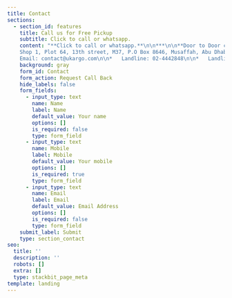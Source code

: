 ```yaml
---
title: Contact
sections:
  - section_id: features
    title: Call us for Free Pickup
    subtitle: Click to call or whatsapp.
    content: "**Click to call or whatsapp.**\n\n***\n\n**Door to Door cargo service all over Pakistan**\n\n
    Shop 1, Plot 64, 13th street, M37, P.O Box 8646, Musaffah, Abu Dhabi, UAE\r\n
    Email: contact@ukargo.com\n\n*   Landline: 02-4442848\n\n*   Landline: 02-5548822\n\n<!---->\n\n*   Mobile: 055-4948975 | Language: English, Urdu\n\n*   Mobile: 058-5847087 | Language: Urdu, Punjabi\n\n*   Mobile: 050-1190122   | Language: Pushtu, Urdu\n"
    background: gray
    form_id: Contact
    form_action: Request Call Back
    hide_labels: false
    form_fields:
      - input_type: text
        name: Name
        label: Name
        default_value: Your name
        options: []
        is_required: false
        type: form_field
      - input_type: text
        name: Mobile
        label: Mobile
        default_value: Your mobile
        options: []
        is_required: true
        type: form_field
      - input_type: text
        name: Email
        label: Email
        default_value: Email Address
        options: []
        is_required: false
        type: form_field
    submit_label: Submit
    type: section_contact
seo:
  title: ''
  description: ''
  robots: []
  extra: []
  type: stackbit_page_meta
template: landing
---
```

